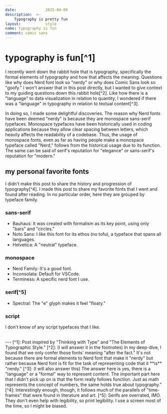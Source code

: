 ```yaml
---
date:             2025-04-09
description:  >-
    Typography is pretty fun
layout:           style
name: typography is fun
comment: comic sans
---
```


# typography is fun[^1]

I recently went down the rabbit hole that is typography, specifically the formal elements of typography and how that affects the meaning. Questions like why does Nerd font look so "nerdy" or why does Comic Sans look so "goofy." I won't answer that in this post directly, but I wanted to give context to my guiding questions down this rabbit hole[^2]. Like how there is a "language" to data visualization in relation to quantity, I wondered if there was a "language" in typography in relation to textual content[^3].

In doing so, I made some delightful discoveries. The reason why Nerd fonts have been deemed "nerdy" is because they are monospace sans-serif typefaces. Monospace typefaces have been historically used in coding applications because they allow clear spacing between letters, which heavily affects the readability of a codebase. Thus, the usage of monospace fonts, even as far as having people make a monospace typeface called "Nerd," follows from the historical usage due to its function. The same can be said of serif's reputation for "elegance" or sans-serif's reputation for "modern."

## my personal favorite fonts

I didn't make this post to share the history and progression of typography[^4]. I made this post to share my favorite fonts that I went and found after reading. In no particular order, here they are grouped by typeface family.

### sans-serif

* Bauhaus: It was created with formalism as its key point, using only "bars" and "circles."
* Noto Sans: I like this font for its ethos (no tofu), a typeface that spans all languages.
* Helvetica: A "neutral" typeface.

### monospace

* Nerd Family: It's a good font.
* Inconsolata: Default for VSCode.
* Terminess: A specific nerd font I use.

### serif[^5]

* Spectral: The "e" glyph makes it feel "floaty."

### script

I don't know of any script typefaces that I like.

<br/>
---
[^1]: Post inspired by "Thinking with Type" and "The Elements of Typographic Style." 
[^2]: (I will answer it in the footnotes) In my deep-dive, I found that we only confer those fonts' meaning "after the fact." It's not because there are formal elements to Nerd font that make it "nerdy" but rather because Nerd font is fit for the task of representing code that it **is** "nerdy."
[^3]: (I will also answer this) The answer here is yes, there is a "language" or a "formal" way to represent content. The important part here that I didn't pick up on is that the form really follows function. Just as math represents the concept of numbers, the same holds true about typography."
[^4]: Interestingly enough, though, it follows much of the parallels of "time-frames" that were found in literature and art.
[^5]: Serifs are overrated, IMO. They don't even help with legibility, so print legibility. I use a screen most of the time, so I might be biased.
